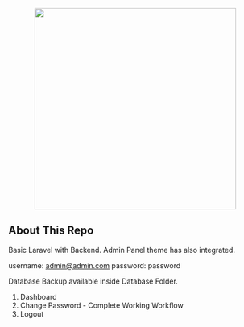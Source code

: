 <p align="center"><a href="https://laravel.com" target="_blank"><img src="https://raw.githubusercontent.com/laravel/art/master/logo-lockup/5%20SVG/2%20CMYK/1%20Full%20Color/laravel-logolockup-cmyk-red.svg" width="400"></a></p>


## About This Repo

Basic Laravel with Backend. Admin Panel theme has also integrated.

username: admin@admin.com
password: password

Database Backup available inside Database Folder.

1. Dashboard
2. Change Password - Complete Working Workflow
3. Logout 



